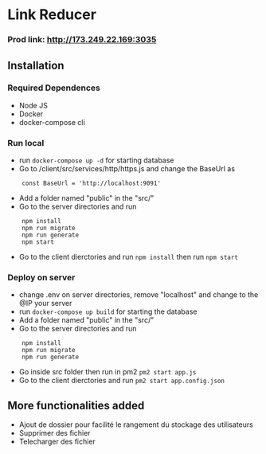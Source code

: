 # Link Reducer

### Prod link: http://173.249.22.169:3035

## Installation

### Required Dependences
- Node JS
- Docker
- docker-compose cli

### Run local
- run ``` docker-compose up -d ``` for starting database
- Go to /client/src/services/http/https.js and change the BaseUrl as 
``` 
    const BaseUrl = 'http://localhost:9091' 
```
- Add a folder named "public" in the "src/"
- Go to the server directories and run 
``` 
    npm install 
    npm run migrate
    npm run generate
    npm start
``` 
- Go to the client dierctories and run ``` npm install ``` then run ``` npm start ```

### Deploy on server
- change .env on server directories, remove "localhost" and change to the @IP your server
- run ``` docker-compose up build ``` for starting the database
- Add a folder named "public" in the "src/"
- Go to the server directories and run 
``` 
    npm install 
    npm run migrate
    npm run generate
```
- Go inside src folder then run in pm2 ``` pm2 start app.js ```
- Go to the client dierctories and run ``` pm2 start app.config.json ```

## More functionalities added
- Ajout de dossier pour facilité le rangement du stockage des utilisateurs
- Supprimer des fichier
- Telecharger des fichier